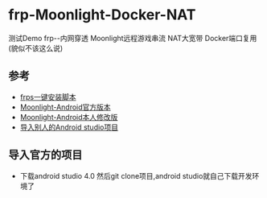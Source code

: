 # frp-Moonlight-Docker-NAT
测试Demo frp--内网穿透 Moonlight远程游戏串流 NAT大宽带 Docker端口复用(貌似不该这么说)
##  参考
- [frps一键安装脚本](https://github.com/MvsCode/frps-onekey)
- [Moonlight-Android官方版本](https://github.com/moonlight-stream/moonlight-android)
- [Moonlight-Android本人修改版](https://github.com/chengziqaq/moonlight-android)
- [导入别人的Android studio项目]()
 ## 导入官方的项目
 - 下载android studio 4.0 然后git clone项目,android studio就自己下载开发环境了
